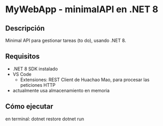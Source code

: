 # MyWebApp - minimalAPI en .NET 8

## Descripción
Minimal API para gestionar tareas (to do), usando .NET 8.


## Requisitos
- .NET 8 SDK instalado
- VS Code
    - Extensiones: REST Client de Huachao Mao, para procesar las peticiones HTTP
- actualmente usa almacenamiento en memoria

## Cómo ejecutar
en terminal:
dotnet restore
dotnet run
